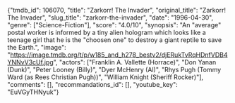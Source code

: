 {"tmdb_id": 106070, "title": "Zarkorr! The Invader", "original_title": "Zarkorr! The Invader", "slug_title": "zarkorr-the-invader", "date": "1996-04-30", "genre": ["Science-Fiction"], "score": "4.0/10", "synopsis": "An \"average\" postal worker is informed by a tiny alien hologram which looks like a teenage girl that he is the \"choosen one\" to destroy a giant reptile to save the Earth.", "image": "https://image.tmdb.org/t/p/w185_and_h278_bestv2/djERukTvRqHDnfVDB4YNNvV3cUf.jpg", "actors": ["Franklin A. Vallette (Horrace)", "Don Yanan (Dunk)", "Peter Looney (Billy)", "Dyer McHenry (Al)", "Rhys Pugh (Tommy Ward (as Rees Christian Pugh))", "William Knight (Sheriff Rocker)"], "comments": [], "recommandations_id": [], "youtube_key": "EuVGyTHNyuk"}
